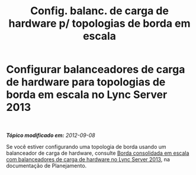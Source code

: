 ﻿---
title: "Config. balanc. de carga de hardware p/ topologias de borda em escala"
TOCTitle: Configurar balanceadores de carga de hardware para topologias de borda em escala
ms:assetid: 77b4dd64-5eff-4b67-a441-2adaa22a0fd9
ms:mtpsurl: https://technet.microsoft.com/pt-br/library/Gg398586(v=OCS.15)
ms:contentKeyID: 49307167
ms.date: 05/19/2016
mtps_version: v=OCS.15
ms.translationtype: HT
---

# Configurar balanceadores de carga de hardware para topologias de borda em escala no Lync Server 2013

 

_**Tópico modificado em:** 2012-09-08_

Se você estiver configurando uma topologia de borda usando um balanceador de carga de hardware, consulte [Borda consolidada em escala com balanceadores de carga de hardware no Lync Server 2013](lync-server-2013-scaled-consolidated-edge-with-hardware-load-balancers.md), na documentação de Planejamento.

